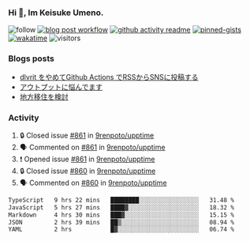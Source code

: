 ### Hi 👋, Im Keisuke Umeno.

<!--
**9renpoto/9renpoto** is a ✨ _special_ ✨ repository because its `README.md` (this file) appears on your GitHub profile.

Here are some ideas to get you started:

- 🔭 I’m currently working on ...
- 🌱 I’m currently learning ...
- 👯 I’m looking to collaborate on ...
- 🤔 I’m looking for help with ...
- 💬 Ask me about ...
- 📫 How to reach me: ...
- 😄 Pronouns: ...
- ⚡ Fun fact: ...
-->

![follow](https://img.shields.io/github/followers/9renpoto?label=Follow&style=social)
[![blog post workflow](https://github.com/9renpoto/9renpoto/actions/workflows/blog.yml/badge.svg)](https://github.com/9renpoto/9renpoto/actions/workflows/blog.yml)
[![github activity readme](https://github.com/9renpoto/9renpoto/actions/workflows/activity.yml/badge.svg)](https://github.com/9renpoto/9renpoto/actions/workflows/activity.yml)
[![pinned-gists](https://github.com/9renpoto/9renpoto/actions/workflows/pin-gist.yml/badge.svg)](https://github.com/9renpoto/9renpoto/actions/workflows/pin-gist.yml)
[![wakatime](https://github.com/9renpoto/9renpoto/actions/workflows/waka-readme-status.yml/badge.svg)](https://github.com/9renpoto/9renpoto/actions/workflows/waka-readme-status.yml)
![visitors](https://komarev.com/ghpvc/?username=9renpoto&label=Profile%20views&color=0e75b6&style=flat)

### Blogs posts

<!-- BLOG-POST-LIST:START -->
- [dlvrit をやめてGithub Actions でRSSからSNSに投稿する](https://9renpoto.win/entry/2023/11/12/dlvrit-to-gh-actions)
- [アウトプットに悩んでます](https://9renpoto.win/entry/2023/11/11/technology-to-limit-input)
- [地方移住を検討](https://9renpoto.win/entry/2023/09/09/migration-plan)
<!-- BLOG-POST-LIST:END -->

### Activity

<!--START_SECTION:activity-->
1. 🔒 Closed issue [#861](https://github.com/9renpoto/upptime/issues/861) in [9renpoto/upptime](https://github.com/9renpoto/upptime)
2. 🗣 Commented on [#861](https://github.com/9renpoto/upptime/issues/861#issuecomment-1812086089) in [9renpoto/upptime](https://github.com/9renpoto/upptime)
3. ❗ Opened issue [#861](https://github.com/9renpoto/upptime/issues/861) in [9renpoto/upptime](https://github.com/9renpoto/upptime)
4. 🔒 Closed issue [#860](https://github.com/9renpoto/upptime/issues/860) in [9renpoto/upptime](https://github.com/9renpoto/upptime)
5. 🗣 Commented on [#860](https://github.com/9renpoto/upptime/issues/860#issuecomment-1812016242) in [9renpoto/upptime](https://github.com/9renpoto/upptime)
<!--END_SECTION:activity-->

<!--START_SECTION:waka-->

```txt
TypeScript   9 hrs 22 mins   ████████░░░░░░░░░░░░░░░░░   31.48 %
JavaScript   5 hrs 27 mins   ████▓░░░░░░░░░░░░░░░░░░░░   18.32 %
Markdown     4 hrs 30 mins   ███▓░░░░░░░░░░░░░░░░░░░░░   15.15 %
JSON         2 hrs 39 mins   ██▒░░░░░░░░░░░░░░░░░░░░░░   08.94 %
YAML         2 hrs           █▓░░░░░░░░░░░░░░░░░░░░░░░   06.74 %
```

<!--END_SECTION:waka-->
